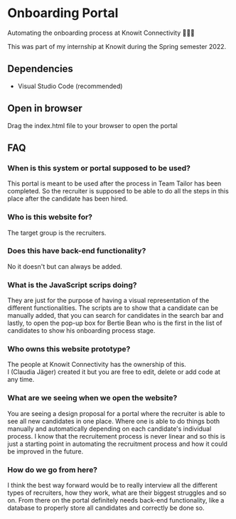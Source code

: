 # Onboarding Portal
Automating the onboarding process at Knowit Connectivity 🧑‍🤝‍🧑

This was part of my internship at Knowit during the Spring semester 2022. 

## Dependencies
* Visual Studio Code (recommended)

## Open in browser
Drag the index.html file to your browser to open the portal

## FAQ
### When is this system or portal supposed to be used? 
This portal is meant to be used after the process in Team Tailor has been completed. 
So the recruiter is supposed to be able to do all the steps in this place after the candidate has been hired. 

### Who is this website for? 
The target group is the recruiters. 

### Does this have back-end functionality? 
No it doesn't but can always be added. 

### What is the JavaScript scrips doing?
They are just for the purpose of having a visual representation of the different functionalities. 
The scripts are to show that a candidate can be manually added, that you can search for candidates in the search bar and lastly, to open the pop-up box for Bertie Bean who is the first in the list of candidates to show his onboarding process stage. 

### Who owns this website prototype? 
The people at Knowit Connectivity has the ownership of this.  
I (Claudia Jäger) created it but you are free to edit, delete or add code at any time. 

### What are we seeing when we open the website? 
You are seeing a design proposal for a portal where the recruiter is able to see all new candidates in one place. 
Where one is able to do things both manually and automatically depending on each candidate's individual process. 
I know that the recruitement process is never linear and so this is just a starting point in automating the recruitment process
and how it could be improved in the future. 

### How do we go from here? 
I think the best way forward would be to really interview all the different types of recruiters, how they work,
what are their biggest struggles and so on. From there on the portal definitely needs back-end functionality, like a database 
to properly store all candidates and correctly be done so. 
